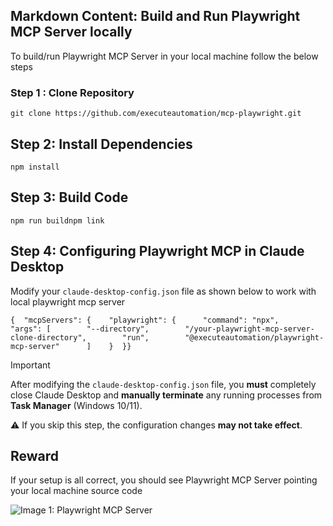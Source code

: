 

Markdown Content:
Build and Run Playwright MCP Server locally[​](https://executeautomation.github.io/mcp-playwright/docs/local-setup/Installation#build-and-run-playwright-mcp-server-locally "Direct link to Build and Run Playwright MCP Server locally")
-----------------------------------------------------------------------------------------------------------------------------------------------------------------------------------------------------------------------------------------

To build/run Playwright MCP Server in your local machine follow the below steps

### Step 1 : Clone Repository[​](https://executeautomation.github.io/mcp-playwright/docs/local-setup/Installation#step-1--clone-repository "Direct link to Step 1 : Clone Repository")

`git clone https://github.com/executeautomation/mcp-playwright.git`

Step 2: Install Dependencies[​](https://executeautomation.github.io/mcp-playwright/docs/local-setup/Installation#step-2-install-dependencies "Direct link to Step 2: Install Dependencies")
-------------------------------------------------------------------------------------------------------------------------------------------------------------------------------------------

`npm install`

Step 3: Build Code[​](https://executeautomation.github.io/mcp-playwright/docs/local-setup/Installation#step-3-build-code "Direct link to Step 3: Build Code")
-------------------------------------------------------------------------------------------------------------------------------------------------------------

`npm run buildnpm link`

Step 4: Configuring Playwright MCP in Claude Desktop[​](https://executeautomation.github.io/mcp-playwright/docs/local-setup/Installation#step-4-configuring-playwright-mcp-in-claude-desktop "Direct link to Step 4: Configuring Playwright MCP in Claude Desktop")
-------------------------------------------------------------------------------------------------------------------------------------------------------------------------------------------------------------------------------------------------------------------

Modify your `claude-desktop-config.json` file as shown below to work with local playwright mcp server

`{  "mcpServers": {    "playwright": {      "command": "npx",      "args": [        "--directory",        "/your-playwright-mcp-server-clone-directory",        "run",        "@executeautomation/playwright-mcp-server"      ]    }  }}`

Important

After modifying the `claude-desktop-config.json` file, you **must** completely close Claude Desktop and **manually terminate** any running processes from **Task Manager** (Windows 10/11).

⚠️ If you skip this step, the configuration changes **may not take effect**.

Reward[​](https://executeautomation.github.io/mcp-playwright/docs/local-setup/Installation#reward "Direct link to Reward")
--------------------------------------------------------------------------------------------------------------------------

If your setup is all correct, you should see Playwright MCP Server pointing your local machine source code

![Image 1: Playwright MCP Server](https://executeautomation.github.io/mcp-playwright/assets/images/mcp-server-54da42a78ffe41b6f4054dab83f28e1a.png)
